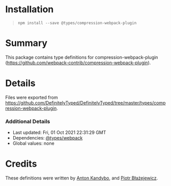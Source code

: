 # Installation
> `npm install --save @types/compression-webpack-plugin`

# Summary
This package contains type definitions for compression-webpack-plugin (https://github.com/webpack-contrib/compression-webpack-plugin).

# Details
Files were exported from https://github.com/DefinitelyTyped/DefinitelyTyped/tree/master/types/compression-webpack-plugin.

### Additional Details
 * Last updated: Fri, 01 Oct 2021 22:31:29 GMT
 * Dependencies: [@types/webpack](https://npmjs.com/package/@types/webpack)
 * Global values: none

# Credits
These definitions were written by [Anton Kandybo](https://github.com/dublicator), and [Piotr Błażejewicz](https://github.com/peterblazejewicz).
